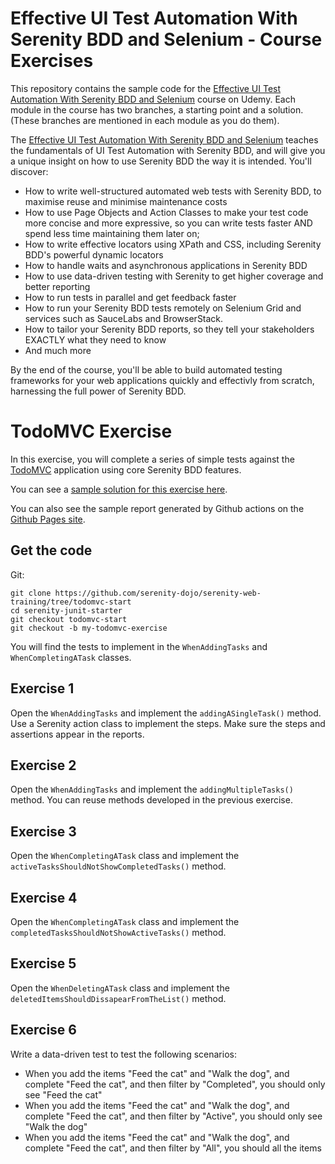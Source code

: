 # Effective UI Test Automation With Serenity BDD and Selenium - Course Exercises

This repository contains the sample code for the [Effective UI Test Automation With Serenity BDD and Selenium](https://www.udemy.com/course/serenity-bdd-web-testing/?referralCode=3E5878CF6F4676EF507B) course on Udemy. Each module in the course has two branches, a starting point and a solution. (These branches are mentioned in each module as you do them).

The [Effective UI Test Automation With Serenity BDD and Selenium](https://www.udemy.com/course/serenity-bdd-web-testing/?referralCode=3E5878CF6F4676EF507B) teaches the fundamentals of UI Test Automation with Serenity BDD, and will give you a unique insight on how to use Serenity BDD the way it is intended. You'll discover:

* How to write well-structured automated web tests with Serenity BDD, to maximise reuse and minimise maintenance costs
* How to use Page Objects and Action Classes to make your test code more concise and more expressive, so you can write tests faster AND spend less time maintaining them later on;
* How to write effective locators using XPath and CSS, including Serenity BDD's powerful dynamic locators
* How to handle waits and asynchronous applications in Serenity BDD
* How to use data-driven testing with Serenity to get higher coverage and better reporting
* How to run tests in parallel and get feedback faster
* How to run your Serenity BDD tests remotely on Selenium Grid and services such as SauceLabs and BrowserStack.
* How to tailor your Serenity BDD reports, so they tell your stakeholders EXACTLY what they need to know
* And much more

By the end of the course, you'll be able to build automated testing frameworks for your web applications quickly and effectivly from scratch, harnessing the full power of Serenity BDD.

# TodoMVC Exercise

In this exercise, you will complete a series of simple tests against the [TodoMVC](https://todomvc.com/examples/angularjs/#/) application using core Serenity BDD features.

You can see a [sample solution for this exercise here](https://github.com/serenity-dojo/serenity-web-training/tree/todomvc-solution).

You can also see the sample report generated by Github actions on the [Github Pages site](https://serenity-dojo.github.io/serenity-web-training).

## Get the code

Git:

    git clone https://github.com/serenity-dojo/serenity-web-training/tree/todomvc-start
    cd serenity-junit-starter
    git checkout todomvc-start
    git checkout -b my-todomvc-exercise

You will find the tests to implement in the `WhenAddingTasks` and `WhenCompletingATask` classes.

## Exercise 1

Open the `WhenAddingTasks` and implement the `addingASingleTask()` method. Use a Serenity action class to implement the steps. Make sure the steps and assertions appear in the reports.

## Exercise 2

Open the `WhenAddingTasks` and implement the `addingMultipleTasks()` method. You can reuse methods developed in the previous exercise.

## Exercise 3

Open the `WhenCompletingATask` class and implement the `activeTasksShouldNotShowCompletedTasks()` method.

## Exercise 4

Open the `WhenCompletingATask` class and implement the `completedTasksShouldNotShowActiveTasks()` method.

## Exercise 5

Open the `WhenDeletingATask` class and implement the `deletedItemsShouldDissapearFromTheList()` method.

## Exercise 6
Write a data-driven test to test the following scenarios:
  * When you add the items "Feed the cat" and "Walk the dog", and complete "Feed the cat", and then filter by "Completed", you should only see "Feed the cat"
  * When you add the items "Feed the cat" and "Walk the dog", and complete "Feed the cat", and then filter by "Active", you should only see "Walk the dog"
  * When you add the items "Feed the cat" and "Walk the dog", and complete "Feed the cat", and then filter by "All", you should all the items
